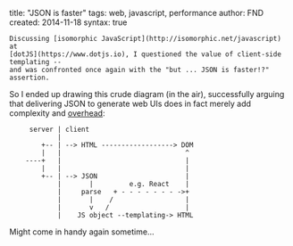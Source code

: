 title: "JSON is faster"
tags: web, javascript, performance
author: FND
created: 2014-11-18
syntax: true

```intro
Discussing [isomorphic JavaScript](http://isomorphic.net/javascript) at
[dotJS](https://www.dotjs.io), I questioned the value of client-side templating --
and was confronted once again with the "but ... JSON is faster!?" assertion.
```

So I ended up drawing this crude diagram (in the air), successfully arguing that
delivering JSON to generate web UIs does in fact merely add complexity and
[overhead](http://jakearchibald.com/2013/progressive-enhancement-still-important/#reduce-your-testing-efforts-in-older-browsers):

```
     server | client
            |
        +-- | --> HTML ------------------> DOM
        |   |                               ^
    ----+   |                               |
        |   |                               |
        +-- | --> JSON                      |
            |       |         e.g. React    |
            |     parse   + - - - - - - - ->+
            |       |    /                  |
            |       v   /                   |
            |    JS object --templating-> HTML
```

Might come in handy again sometime...
